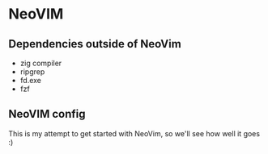 # NeoVIM

## Dependencies outside of NeoVim

- zig compiler
- ripgrep
- fd.exe
- fzf

## NeoVIM config

This is my attempt to get started with NeoVim, so we'll see how well it goes :)

